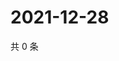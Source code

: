 # 2021-12-28

共 0 条

<!-- BEGIN WEIBO -->
<!-- 最后更新时间 Tue Dec 28 2021 23:00:57 GMT+0800 (China Standard Time) -->

<!-- END WEIBO -->
